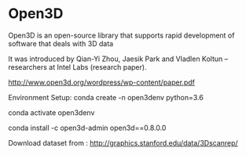 # Open3D

Open3D is an open-source library that supports rapid development of software that deals with 3D data

It was introduced by Qian-Yi Zhou, Jaesik Park and Vladlen Koltun – researchers at Intel Labs (research paper). 

http://www.open3d.org/wordpress/wp-content/paper.pdf

Environment Setup:
conda create -n open3denv python=3.6

conda activate open3denv

conda install -c open3d-admin open3d==0.8.0.0

Download dataset from : http://graphics.stanford.edu/data/3Dscanrep/
